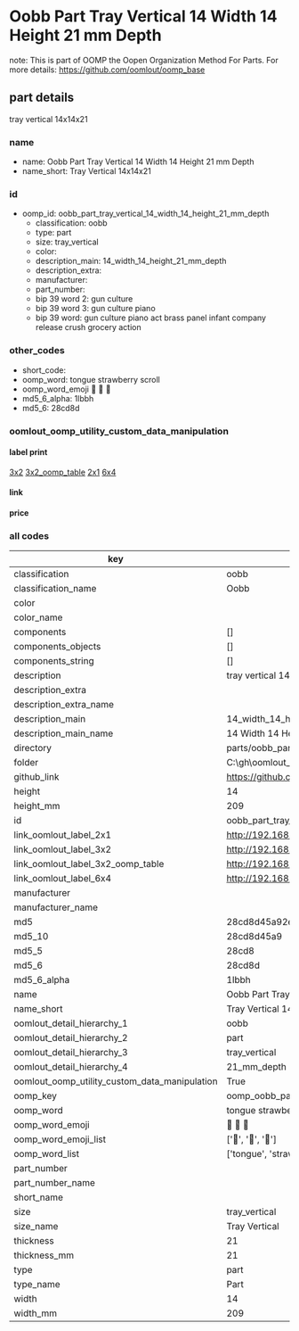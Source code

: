 # Oobb Part Tray Vertical 14 Width 14 Height 21 mm Depth  

note: This is part of OOMP the Oopen Organization Method For Parts. For more details: https://github.com/oomlout/oomp_base

##  part details
  



tray vertical 14x14x21



### name
* name: Oobb Part Tray Vertical 14 Width 14 Height 21 mm Depth
* name_short: Tray Vertical 14x14x21 
### id
* oomp_id: oobb_part_tray_vertical_14_width_14_height_21_mm_depth
  * classification: oobb
  * type: part
  * size: tray_vertical
  * color: 
  * description_main: 14_width_14_height_21_mm_depth
  * description_extra: 
  * manufacturer: 
  * part_number: 
  * bip 39 word 2: gun culture
  * bip 39 word 3: gun culture piano
  * bip 39 word: gun culture piano act brass panel infant company release crush grocery action

### other_codes
* short_code: 
* oomp_word: tongue strawberry scroll
* oomp_word_emoji :tongue: :strawberry: :scroll:
* md5_6_alpha: 1lbbh
* md5_6: 28cd8d






### oomlout_oomp_utility_custom_data_manipulation
#### label print
[3x2](http://192.168.1.245:1112/?label=oomp%201lbbh)
[3x2_oomp_table](http://192.168.1.108:1112/?label=oomp%201lbbh)
[2x1](http://192.168.1.242:1112/?label=oomp%201lbbh)
[6x4](http://192.168.1.55:1112/?label=oomp%201lbbh)    

#### link

                              

#### price







### all codes 
| key | value |  
| --- | --- |  
| classification | oobb |  
| classification_name | Oobb |  
| color |  |  
| color_name |  |  
| components | [] |  
| components_objects | [] |  
| components_string | [] |  
| description | tray vertical 14x14x21 |  
| description_extra |  |  
| description_extra_name |  |  
| description_main | 14_width_14_height_21_mm_depth |  
| description_main_name | 14 Width 14 Height 21 mm Depth |  
| directory | parts/oobb_part_tray_vertical_14_width_14_height_21_mm_depth |  
| folder | C:\gh\oomlout_oobb_version_4_generated_parts\parts\oobb_part_tray_vertical_14_width_14_height_21_mm_depth |  
| github_link | https://github.com/oomlout/oomlout_oomp_part_src/tree/main/parts/oobb_part_tray_vertical_14_width_14_height_21_mm_depth |  
| height | 14 |  
| height_mm | 209 |  
| id | oobb_part_tray_vertical_14_width_14_height_21_mm_depth |  
| link_oomlout_label_2x1 | http://192.168.1.242:1112/?label=oomp%201lbbh |  
| link_oomlout_label_3x2 | http://192.168.1.245:1112/?label=oomp%201lbbh |  
| link_oomlout_label_3x2_oomp_table | http://192.168.1.108:1112/?label=oomp%201lbbh |  
| link_oomlout_label_6x4 | http://192.168.1.55:1112/?label=oomp%201lbbh |  
| manufacturer |  |  
| manufacturer_name |  |  
| md5 | 28cd8d45a92e8e6a7e0d9027480d633f |  
| md5_10 | 28cd8d45a9 |  
| md5_5 | 28cd8 |  
| md5_6 | 28cd8d |  
| md5_6_alpha | 1lbbh |  
| name | Oobb Part Tray Vertical 14 Width 14 Height 21 mm Depth |  
| name_short | Tray Vertical 14x14x21  |  
| oomlout_detail_hierarchy_1 | oobb |  
| oomlout_detail_hierarchy_2 | part |  
| oomlout_detail_hierarchy_3 | tray_vertical |  
| oomlout_detail_hierarchy_4 | 21_mm_depth |  
| oomlout_oomp_utility_custom_data_manipulation | True |  
| oomp_key | oomp_oobb_part_tray_vertical_14_width_14_height_21_mm_depth |  
| oomp_word | tongue strawberry scroll |  
| oomp_word_emoji | :tongue: :strawberry: :scroll: |  
| oomp_word_emoji_list | [':tongue:', ':strawberry:', ':scroll:'] |  
| oomp_word_list | ['tongue', 'strawberry', 'scroll'] |  
| part_number |  |  
| part_number_name |  |  
| short_name |  |  
| size | tray_vertical |  
| size_name | Tray Vertical |  
| thickness | 21 |  
| thickness_mm | 21 |  
| type | part |  
| type_name | Part |  
| width | 14 |  
| width_mm | 209 |  
